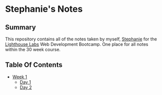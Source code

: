 # Stephanie's Notes
## Summary 

This repository contains all of the notes taken by myself, [Stephanie](https://github.com/sdoull) for the [Lighthouse Labs](https://www.lighthouselabs.ca/) Web Development Bootcamp. One place for all notes within the 30 week course.

## Table Of Contents
* [Week 1](/Week_1)
    * [Day 1](/Week_1/Day_1/)
    * [Day 2](/Week_1/Day_2/git-markdown-and-the-dev-workflow.md)
